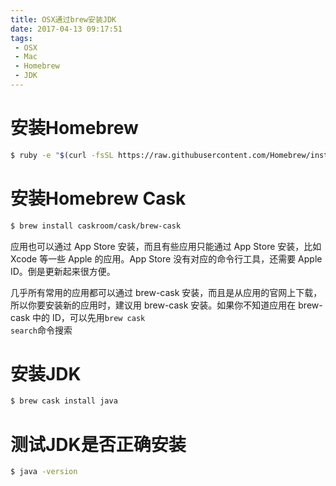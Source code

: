 ```yaml
---
title: OSX通过brew安装JDK
date: 2017-04-13 09:17:51
tags: 
 - OSX
 - Mac
 - Homebrew
 - JDK
---
```

# 安装Homebrew
``` bash
$ ruby -e "$(curl -fsSL https://raw.githubusercontent.com/Homebrew/install/master/install)"
```

# 安装Homebrew Cask
``` bash
$ brew install caskroom/cask/brew-cask
```
应用也可以通过 App Store 安装，而且有些应用只能通过 App Store 安装，比如 Xcode 等一些 Apple 的应用。App Store 没有对应的命令行工具，还需要 Apple ID。倒是更新起来很方便。

几乎所有常用的应用都可以通过 brew-cask 安装，而且是从应用的官网上下载，所以你要安装新的应用时，建议用 brew-cask 安装。如果你不知道应用在 brew-cask 中的 ID，可以先用<code>brew cask search</code>命令搜索

# 安装JDK
``` bash
$ brew cask install java
```

# 测试JDK是否正确安装
``` bash
$ java -version
```